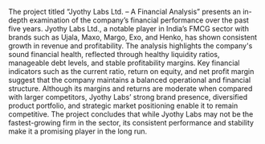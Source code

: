 The project titled “Jyothy Labs Ltd. – A Financial Analysis” presents an in-depth examination of the company’s financial performance over the past five years. Jyothy Labs Ltd., a notable player in India’s FMCG sector with brands such as Ujala, Maxo, Margo, Exo, and Henko, has shown consistent growth in revenue and profitability. The analysis highlights the company's sound financial health, reflected through healthy liquidity ratios, manageable debt levels, and stable profitability margins. Key financial indicators such as the current ratio, return on equity, and net profit margin suggest that the company maintains a balanced operational and financial structure. Although its margins and returns are moderate when compared with larger competitors, Jyothy Labs’ strong brand presence, diversified product portfolio, and strategic market positioning enable it to remain competitive. The project concludes that while Jyothy Labs may not be the fastest-growing firm in the sector, its consistent performance and stability make it a promising player in the long run.


